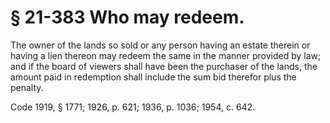 # § 21-383 Who may redeem.

<p>The owner of the lands so sold or any person having an estate therein or having a lien thereon may redeem the same in the manner provided by law; and if the board of viewers shall have been the purchaser of the lands, the amount paid in redemption shall include the sum bid therefor plus the penalty.</p><p>Code 1919, § 1771; 1926, p. 621; 1936, p. 1036; 1954, c. 642.</p>
